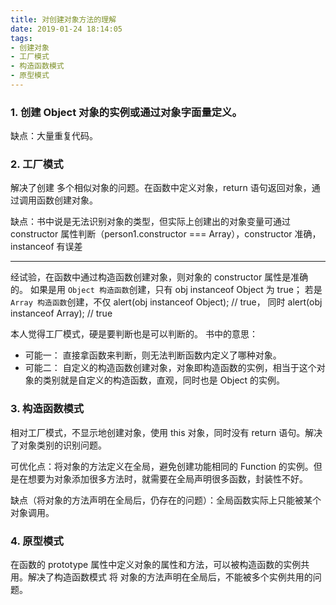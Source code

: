 ```yaml
---
title: 对创建对象方法的理解
date: 2019-01-24 18:14:05
tags: 
- 创建对象
- 工厂模式
- 构造函数模式
- 原型模式
---
```


### 1. 创建 Object 对象的实例或通过对象字面量定义。
缺点：大量重复代码。

### 2. 工厂模式
解决了创建 多个相似对象的问题。在函数中定义对象，return 语句返回对象，通过调用函数创建对象。

缺点：书中说是无法识别对象的类型，但实际上创建出的对象变量可通过 constructor 属性判断（person1.constructor === Array），constructor 准确，instanceof 有误差

---

经试验，在函数中通过构造函数创建对象，则对象的 constructor 属性是准确的。
如果是用 `Object 构造函数`创建，只有 obj instanceof Object 为 true；
若是 `Array 构造函数`创建，不仅 
alert(obj instanceof Object); //  true，
同时 
alert(obj instanceof Array); //  true

本人觉得工厂模式，硬是要判断也是可以判断的。
书中的意思：
  - 可能一： 
    直接拿函数来判断，则无法判断函数内定义了哪种对象。
  - 可能二：
    自定义的构造函数创建对象，对象即构造函数的实例，相当于这个对					象的类别就是自定义的构造函数，直观，同时也是 Object 的实例。

### 3. 构造函数模式
相对工厂模式，不显示地创建对象，使用 this 对象，同时没有 return 语句。解决了对象类别的识别问题。

可优化点：将对象的方法定义在全局，避免创建功能相同的 Function 的实例。但是在想要为对象添加很多方法时，就需要在全局声明很多函数，封装性不好。

缺点（将对象的方法声明在全局后，仍存在的问题）：全局函数实际上只能被某个对象调用。

### 4. 原型模式
在函数的 prototype 属性中定义对象的属性和方法，可以被构造函数的实例共用。解决了构造函数模式 将 对象的方法声明在全局后，不能被多个实例共用的问题。